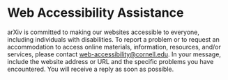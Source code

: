 # Web Accessibility Assistance

arXiv is committed to making our websites accessible to everyone, including individuals with disabilities. To report a problem or to request an accommodation to access online materials, information, resources, and/or services, please contact web-accessibility@cornell.edu. In your message, include the website address or URL and the specific problems you have encountered. You will receive a reply as soon as possible.
